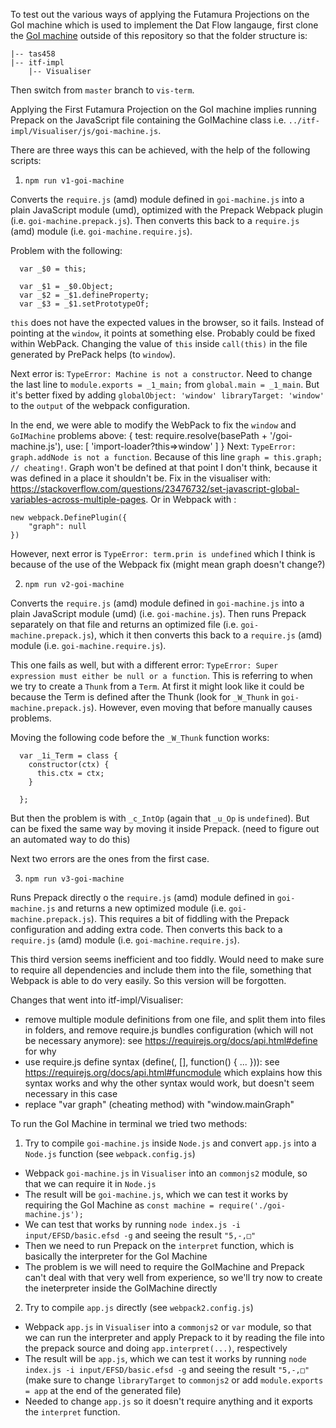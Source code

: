 To test out the various ways of applying the Futamura Projections on the GoI machine which is used to implement the Dat Flow langauge, first clone the [GoI machine](https://git.cs.bham.ac.uk/wtc488/itf-impl) outside of this repository so that the folder structure is:
```
|-- tas458
|-- itf-impl
    |-- Visualiser
```
Then switch from `master` branch to `vis-term`.

Applying the First Futamura Projection on the GoI machine implies running Prepack on the JavaScript file containing the GoIMachine class i.e. `../itf-impl/Visualiser/js/goi-machine.js`. 

There are three ways this can be achieved, with the help of the following scripts:
1. `npm run v1-goi-machine`

Converts the `require.js` (amd) module defined in `goi-machine.js` into a plain JavaScript module (umd), optimized with the Prepack Webpack plugin (i.e. `goi-machine.prepack.js`). Then converts this back to a `require.js` (amd) module (i.e. `goi-machine.require.js`).

Problem with the following:
```
  var _$0 = this;

  var _$1 = _$0.Object;
  var _$2 = _$1.defineProperty;
  var _$3 = _$1.setPrototypeOf;
```

`this` does not have the expected values in the browser, so it fails. Instead of pointing at the `window`, it points at something else. Probably could be fixed within WebPack. Changing the value of `this` inside `call(this)` in the file generated by PrePack helps (to `window`).

Next error is: `TypeError: Machine is not a constructor`. Need to change the last line to `module.exports = _1_main;` from `global.main = _1_main`. But it's better fixed by adding `globalObject: 'window' libraryTarget: 'window'` to the `output` of the webpack configuration.

In the end, we were able to modify the WebPack to fix the `window` and `GoIMachine` problems above:
{
    test: require.resolve(basePath + '/goi-machine.js'),
    use: [
        'import-loader?this=>window'
    ]
}
Next: `TypeError: graph.addNode is not a function`. Because of this line `graph = this.graph; // cheating!`. Graph won't be defined at that point I don't think, because it was defined in a place it shouldn't be. Fix in the visualiser with: https://stackoverflow.com/questions/23476732/set-javascript-global-variables-across-multiple-pages. Or in Webpack with :
```
new webpack.DefinePlugin({
    "graph": null
})
```

However, next error is `TypeError: term.prin is undefined` which I think is because of the use of the Webpack fix (might mean graph doesn't change?)

2. `npm run v2-goi-machine`

Converts the `require.js` (amd) module defined in `goi-machine.js` into a plain JavaScript module (umd) (i.e. `goi-machine.js`). Then runs Prepack separately on that file and returns an optimized file (i.e. `goi-machine.prepack.js`), which it then converts this back to a `require.js` (amd) module (i.e. `goi-machine.require.js`).

This one fails as well, but with a different error: `TypeError: Super expression must either be null or a function`. This is referring to when we try to create a `Thunk` from a `Term`. At first it might look like it could be because the Term is defined after the Thunk (look for `_W_Thunk` in `goi-machine.prepack.js`). However, even moving that before manually causes problems.

Moving the following code before the `_W_Thunk` function works:
```
  var _1i_Term = class {
    constructor(ctx) {
      this.ctx = ctx;
    }

  };
```
But then the problem is with `_c_IntOp` (again that `_u_Op` is `undefined`). But can be fixed the same way by moving it inside Prepack. (need to figure out an automated way to do this)

Next two errors are the ones from the first case.

3. `npm run v3-goi-machine`

Runs Prepack directly o the `require.js` (amd) module defined in `goi-machine.js` and returns a new optimized module (i.e. `goi-machine.prepack.js`). This requires a bit of fiddling with the Prepack configuration and adding extra code. Then converts this back to a `require.js` (amd) module (i.e. `goi-machine.require.js`).

This third version seems inefficient and too fiddly. Would need to make sure to require all dependencies and include them into the file, something that Webpack is able to do very easily. So this version will be forgotten.

Changes that went into itf-impl/Visualiser:
- remove multiple module definitions from one file, and split them into files in folders, and remove require.js bundles configuration (which will not be necessary anymore): see https://requirejs.org/docs/api.html#define for why
- use require.js define syntax (define(<name>, [<deps>], function(<deps class names>) { ... })): see https://requirejs.org/docs/api.html#funcmodule which explains how this syntax works and why the other syntax would work, but doesn't seem necessary in this case
- replace "var graph" (cheating method) with "window.mainGraph"

To run the GoI Machine in terminal we tried two methods:

1. Try to compile `goi-machine.js` inside `Node.js` and convert `app.js` into a `Node.js` function (see `webpack.config.js`)
- Webpack `goi-machine.js` in `Visualiser` into an `commonjs2` module, so that we can require it in `Node.js`
- The result will be `goi-machine.js`, which we can test it works by requiring the GoI Machine as `const machine = require('./goi-machine.js');`
- We can test that works by running `node index.js -i input/EFSD/basic.efsd -g` and seeing the result `"5,-,□"`
- Then we need to run Prepack on the `interpret` function, which is basically the interpreter for the GoI Machine
- The problem is we will need to require the GoIMachine and Prepack can't deal with that very well from experience, so we'll try now to create the ineterpreter inside the GoIMachine directly

2. Try to compile `app.js` directly (see `webpack2.config.js`)
- Webpack `app.js` in `Visualiser` into a `commonjs2` or `var` module, so that we can run the interpreter and  apply Prepack to it by reading the file into the prepack source and doing `app.interpret(...)`, respectively
- The result will be `app.js`, which we can test it works by running `node index.js -i input/EFSD/basic.efsd -g` and seeing the result `"5,-,□"` (make sure to change `libraryTarget` to `commonjs2` or add `module.exports = app` at the end of the generated file)
- Needed to change `app.js` so it doesn't require anything and it exports the `interpret` function.

